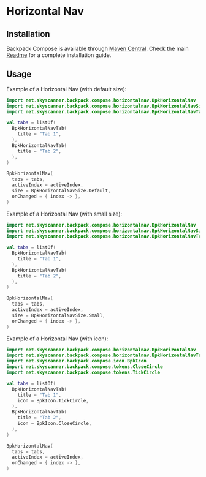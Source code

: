# Horizontal Nav

## Installation

Backpack Compose is available through [Maven Central](https://search.maven.org/artifact/net.skyscanner.backpack/backpack-compose). Check the main [Readme](https://github.com/skyscanner/backpack-android#installation) for a complete installation guide.

## Usage

Example of a Horizontal Nav (with default size):

```Kotlin
import net.skyscanner.backpack.compose.horizontalnav.BpkHorizontalNav
import net.skyscanner.backpack.compose.horizontalnav.BpkHorizontalNavSize
import net.skyscanner.backpack.compose.horizontalnav.BpkHorizontalNavTab

val tabs = listOf(
  BpkHorizontalNavTab(
    title = "Tab 1",
  ),
  BpkHorizontalNavTab(
    title = "Tab 2",
  ),
)

BpkHorizontalNav(
  tabs = tabs,
  activeIndex = activeIndex,
  size = BpkHorizontalNavSize.Default,
  onChanged = { index -> },
)
```

Example of a Horizontal Nav (with small size):

```Kotlin
import net.skyscanner.backpack.compose.horizontalnav.BpkHorizontalNav
import net.skyscanner.backpack.compose.horizontalnav.BpkHorizontalNavSize
import net.skyscanner.backpack.compose.horizontalnav.BpkHorizontalNavTab

val tabs = listOf(
  BpkHorizontalNavTab(
    title = "Tab 1",
  ),
  BpkHorizontalNavTab(
    title = "Tab 2",
  ),
)

BpkHorizontalNav(
  tabs = tabs,
  activeIndex = activeIndex,
  size = BpkHorizontalNavSize.Small,
  onChanged = { index -> },
)
```

Example of a Horizontal Nav (with icon):

```Kotlin
import net.skyscanner.backpack.compose.horizontalnav.BpkHorizontalNav
import net.skyscanner.backpack.compose.horizontalnav.BpkHorizontalNavTab
import net.skyscanner.backpack.compose.icon.BpkIcon
import net.skyscanner.backpack.compose.tokens.CloseCircle
import net.skyscanner.backpack.compose.tokens.TickCircle

val tabs = listOf(
  BpkHorizontalNavTab(
    title = "Tab 1",
    icon = BpkIcon.TickCircle,
  ),
  BpkHorizontalNavTab(
    title = "Tab 2",
    icon = BpkIcon.CloseCircle,
  ),
)

BpkHorizontalNav(
  tabs = tabs,
  activeIndex = activeIndex,
  onChanged = { index -> },
)
```
